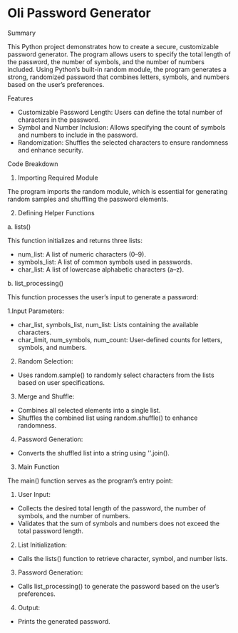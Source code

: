 # Oli Password Generator

Summary

This Python project demonstrates how to create a secure, customizable password generator. The program allows users to specify the total length of the password, the number of symbols, and the number of numbers included. Using Python’s built-in random module, the program generates a strong, randomized password that combines letters, symbols, and numbers based on the user’s preferences.

Features

- Customizable Password Length: Users can define the total number of characters in the password.
- Symbol and Number Inclusion: Allows specifying the count of symbols and numbers to include in the password.
- Randomization: Shuffles the selected characters to ensure randomness and enhance security.

 Code Breakdown

1. Importing Required Module

The program imports the random module, which is essential for generating random samples and shuffling the password elements.

2. Defining Helper Functions

a. lists()

This function initializes and returns three lists:
- num_list: A list of numeric characters (0–9).
- symbols_list: A list of common symbols used in passwords.
- char_list: A list of lowercase alphabetic characters (a–z).

 b. list_processing()

This function processes the user’s input to generate a password:

1.Input Parameters:
- char_list, symbols_list, num_list: Lists containing the available characters.
- char_limit, num_symbols, num_count: User-defined counts for letters, symbols, and numbers.
 
2. Random Selection:
- Uses random.sample() to randomly select characters from the lists based on user specifications.
 
3. Merge and Shuffle:
- Combines all selected elements into a single list.
- Shuffles the combined list using random.shuffle() to enhance randomness.

4. Password Generation:
- Converts the shuffled list into a string using ''.join().

3. Main Function

The main() function serves as the program’s entry point:

1. User Input:
- Collects the desired total length of the password, the number of symbols, and the number of numbers.
- Validates that the sum of symbols and numbers does not exceed the total password length.
2. List Initialization:
- Calls the lists() function to retrieve character, symbol, and number lists.
3. Password Generation:
- Calls list_processing() to generate the password based on the user’s preferences.
4. Output:
- Prints the generated password.

